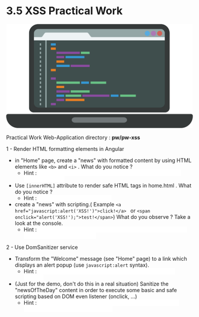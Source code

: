 # 3.5 XSS Practical Work

![pw](../../assets/pw-coding.png)

Practical Work Web-Application directory : **pw/pw-xss**

1 - Render HTML formatting elements in Angular
- in "Home" page, create a "news" with formatted content by using HTML elements like `<b>` and `<i>` . What do you notice ?
    - Hint : <span style="color:white; background-color:white"> Tags are silently and safety escaped by Angular if you use interpolation {{}} </span>
- Use `[innerHTML]` attribute to render safe HTML tags in home.html . What do you notice ?
    - Hint : <span style="color:white; background-color:white"> html tags are safely executed. </span>
- create a "news" with scripting.( Example `<a href="javascript:alert('XSS!')">click!</a> ` or `<span onclick="alert('XSS!');">test!</span>`) What do you observe ? Take a look at the console.
    - Hint : <span style="color:white; background-color:white"> Scripting is safety escaped and not executed- Angular logs a warning on the client console </span>
    
2 - Use DomSanitizer service
- Transform the "Welcome" message (see "Home" page) to a link which displays an alert popup (use `javascript:alert` syntax).
  - Hint : <span style="color:white; background-color:white"> Check commented lines  for trustedUrl in home.html and home.ts </span>
- (Just for the demo, don't do this in a real situation) Sanitize the "newsOfTheDay" content in order to execute some basic and safe scripting based on DOM even listener (onclick, ...) 
  - Hint : <span style="color:white; background-color:white"> Check commented lines  for bypassSecurityTrustHtml and innerHtml in home.html and home.ts </span>    
    
